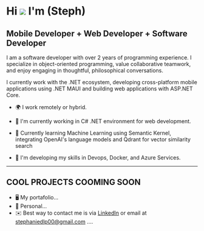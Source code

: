 Hi ![](https://user-images.githubusercontent.com/18350557/176309783-0785949b-9127-417c-8b55-ab5a4333674e.gif) I'm (Steph)
============================================================================================================================================

Mobile Developer + Web Developer + Software Developer
----------------------------


I am a software developer with over 2 years of programming experience. I specialize in object-oriented programming, value collaborative teamwork, and enjoy engaging in thoughtful, philosophical conversations. 

I currently work with the .NET ecosystem, developing cross-platform mobile applications using .NET MAUI and building web applications with ASP.NET Core.


* 🌍  I  work remotely or hybrid.
  
* 🚀  I'm currently working in C# .NET environment for web development.
* 🔐 Currently learning Machine Learning using Semantic Kernel, integrating OpenAI's language models and Qdrant for vector similarity search

* 🧠  I'm developing my skills in Devops, Docker, and  Azure Services.
---------------------------
COOL PROJECTS COOMING SOON
---------------------------
* 🖥️  My portafolio...
* 🚀  Personal...
* ✉️  Best way to contact me is via [LinkedIn](https://www.linkedin.com/in/stephaniedelapuentej/) or email at stephaniedlp00@gmail.com ....
